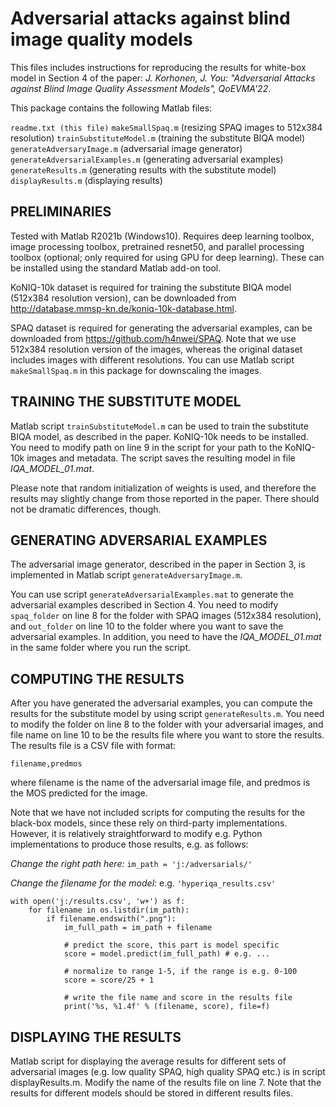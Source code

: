 # Adversarial attacks against blind image quality models

This files includes instructions for reproducing the results for white-box model in Section 4 of the paper: _J. Korhonen, J. You: "Adversarial Attacks against Blind Image Quality Assessment Models", QoEVMA'22_. 

This package contains the following Matlab files:

`readme.txt (this file)`
`makeSmallSpaq.m` (resizing SPAQ images to 512x384 resolution)
`trainSubstituteModel.m` (training the substitute BIQA model)
`generateAdversaryImage.m` (adversarial image generator)
`generateAdversarialExamples.m` (generating adversarial examples)
`generateResults.m` (generating results with the substitute model)
`displayResults.m` (displaying results)

PRELIMINARIES
-----------------------------------------------------------------
Tested with Matlab R2021b (Windows10). Requires deep learning toolbox, image processing toolbox, pretrained resnet50, and parallel processing toolbox (optional; only required for using GPU for deep learning). These can be installed using the standard Matlab add-on tool.

KoNIQ-10k dataset is required for training the substitute BIQA model (512x384 resolution version), can be downloaded from http://database.mmsp-kn.de/koniq-10k-database.html.

SPAQ dataset is required for generating the adversarial examples, can be downloaded from https://github.com/h4nwei/SPAQ. Note that we use 512x384 resolution version of the images, whereas the original dataset includes images with different resolutions. You can use Matlab script `makeSmallSpaq.m` in this package for downscaling the images.

TRAINING THE SUBSTITUTE MODEL
-----------------------------------------------------------------
Matlab script `trainSubstituteModel.m` can be used to train the substitute BIQA model, as described in the paper. KoNIQ-10k needs to be installed. You need to modify path on line 9 in the script for your path to the KoNIQ-10k images and metadata. The script saves the resulting model in file _IQA_MODEL_01.mat_.

Please note that random initialization of weights is used, and therefore the results may slightly change from those reported in the paper. There should not be dramatic differences, though.

GENERATING ADVERSARIAL EXAMPLES
-----------------------------------------------------------------
The adversarial image generator, described in the paper in Section 3, is implemented in Matlab script `generateAdversaryImage.m`. 

You can use script `generateAdversarialExamples.mat` to generate the adversarial examples described in Section 4. You need to modify `spaq_folder` on line 8 for the folder with SPAQ images (512x384 resolution), and `out_folder` on line 10 to the folder where you want to save the adversarial examples. In addition, you need to have the _IQA_MODEL_01.mat_ in the same folder where you run the script.

COMPUTING THE RESULTS
-----------------------------------------------------------------
After you have generated the adversarial examples, you can compute the results for the substitute model by using script `generateResults.m`. You need to modify the folder on line 8 to the folder with your adversarial images, and file name on line 10 to be the results file where you want to store the results. The results file is a CSV file with format:

`filename,predmos`

where filename is the name of the adversarial image file, and predmos is the MOS predicted for the image.

Note that we have not included scripts for computing the results for the black-box models, since these rely on third-party implementations. However, it is relatively straightforward to modify e.g. Python implementations to produce those results, e.g. as follows:

*Change the right path here:* `im_path = 'j:/adversarials/'`

*Change the filename for the model:* e.g. `'hyperiqa_results.csv'`

```
with open('j:/results.csv', 'w+') as f: 
    for filename in os.listdir(im_path):
        if filename.endswith(".png"):
            im_full_path = im_path + filename 

            # predict the score, this part is model specific
            score = model.predict(im_full_path) # e.g. ...
            
            # normalize to range 1-5, if the range is e.g. 0-100
            score = score/25 + 1 
 
            # write the file name and score in the results file
            print('%s, %1.4f' % (filename, score), file=f)
```


DISPLAYING THE RESULTS
-----------------------------------------------------------------
Matlab script for displaying the average results for different sets of adversarial images (e.g. low quality SPAQ, high quality SPAQ etc.) is in script displayResults.m. Modify the name of the results file on line 7. Note that the results for different models should be stored in different results files.
